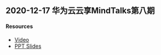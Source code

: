 ## 2020-12-17 华为云云享MindTalks第八期

#### Resources
- [Video](https://www.bilibili.com/video/BV1Az4y1r7gE/)
- [PPT Slides](https://github.com/tikazyq/knowledge-share/blob/main/20201217-huawei-cloud-mindtalks/MarvinZhang-MindTalks-20201217.pdf)


